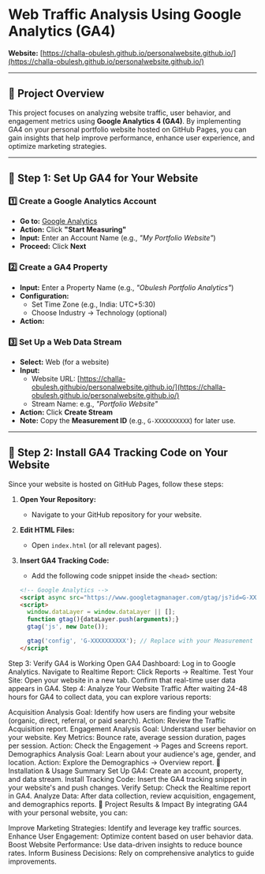 # Web Traffic Analysis Using Google Analytics (GA4)  
**Website:** [https://challa-obulesh.github.io/personalwebsite.github.io/](https://challa-obulesh.github.io/personalwebsite.github.io/)

---

## 📌 Project Overview

This project focuses on analyzing website traffic, user behavior, and engagement metrics using **Google Analytics 4 (GA4)**. By implementing GA4 on your personal portfolio website hosted on GitHub Pages, you can gain insights that help improve performance, enhance user experience, and optimize marketing strategies.

---

## 🔹 Step 1: Set Up GA4 for Your Website

### 1️⃣ Create a Google Analytics Account  
- **Go to:** [Google Analytics](https://analytics.google.com/)  
- **Action:** Click **"Start Measuring"**  
- **Input:** Enter an Account Name (e.g., *"My Portfolio Website"*)  
- **Proceed:** Click **Next**

> 

### 2️⃣ Create a GA4 Property  
- **Input:** Enter a Property Name (e.g., *"Obulesh Portfolio Analytics"*)  
- **Configuration:**  
  - Set Time Zone (e.g., India: UTC+5:30)  
  - Choose Industry → Technology (optional)  
- **Action:** 
### 3️⃣ Set Up a Web Data Stream  
- **Select:** Web (for a website) 
- **Input:** 
  - Website URL: [https://challa-obulesh.githubio/personalwebsite.github.io/](https://challa-obulesh.github.io/personalwebsite.github.io/)  
  - Stream Name: e.g., *"Portfolio Website"*  
- **Action:** Click **Create Stream**  
- **Note:** Copy the **Measurement ID** (e.g., `G-XXXXXXXXXX`) for later use.



---

## 🔹 Step 2: Install GA4 Tracking Code on Your Website

Since your website is hosted on GitHub Pages, follow these steps:

1. **Open Your Repository:**  
   - Navigate to your GitHub repository for your website.
2. **Edit HTML Files:**  
   - Open `index.html` (or all relevant pages).
3. **Insert GA4 Tracking Code:**  
   - Add the following code snippet inside the `<head>` section:
   
   ```html
   <!-- Google Analytics -->
   <script async src="https://www.googletagmanager.com/gtag/js?id=G-XXXXXXXXXX"></script>
   <script>
     window.dataLayer = window.dataLayer || [];
     function gtag(){dataLayer.push(arguments);}
     gtag('js', new Date());
   
     gtag('config', 'G-XXXXXXXXXX'); // Replace with your Measurement ID
   </script
Step 3: Verify GA4 is Working
Open GA4 Dashboard:
Log in to Google Analytics.
Navigate to Realtime Report:
Click Reports → Realtime. 
Test Your Site:
Open your website in a new tab.
Confirm that real-time user data appears in GA4.
Step 4: Analyze Your Website Traffic
After waiting 24-48 hours for GA4 to collect data, you can explore various reports:

Acquisition Analysis
Goal: Identify how users are finding your website (organic, direct, referral, or paid search).
Action: Review the Traffic Acquisition report.
Engagement Analysis
Goal: Understand user behavior on your website.
Key Metrics: Bounce rate, average session duration, pages per session.
Action: Check the Engagement → Pages and Screens report.
Demographics Analysis
Goal: Learn about your audience's age, gender, and location.
Action: Explore the Demographics → Overview report.
🚀 Installation & Usage Summary
Set Up GA4:
Create an account, property, and data stream.
Install Tracking Code:
Insert the GA4 tracking snippet in your website's <head> and push changes.
Verify Setup:
Check the Realtime report in GA4.
Analyze Data:
After data collection, review acquisition, engagement, and demographics reports.
📢 Project Results & Impact
By integrating GA4 with your personal website, you can:

Improve Marketing Strategies: Identify and leverage key traffic sources.
Enhance User Engagement: Optimize content based on user behavior data.
Boost Website Performance: Use data-driven insights to reduce bounce rates.
Inform Business Decisions: Rely on comprehensive analytics to guide improvements.
